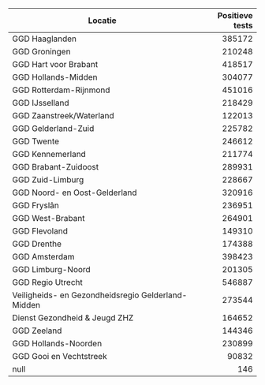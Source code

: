 | Locatie | Positieve tests |
|---------|----------------:|
| GGD Haaglanden                           | 385172 |
| GGD Groningen                            | 210248 |
| GGD Hart voor Brabant                    | 418517 |
| GGD Hollands-Midden                      | 304077 |
| GGD Rotterdam-Rijnmond                   | 451016 |
| GGD IJsselland                           | 218429 |
| GGD Zaanstreek/Waterland                 | 122013 |
| GGD Gelderland-Zuid                      | 225782 |
| GGD Twente                               | 246612 |
| GGD Kennemerland                         | 211774 |
| GGD Brabant-Zuidoost                     | 289931 |
| GGD Zuid-Limburg                         | 228667 |
| GGD Noord- en Oost-Gelderland            | 320916 |
| GGD Fryslân                              | 236951 |
| GGD West-Brabant                         | 264901 |
| GGD Flevoland                            | 149310 |
| GGD Drenthe                              | 174388 |
| GGD Amsterdam                            | 398423 |
| GGD Limburg-Noord                        | 201305 |
| GGD Regio Utrecht                        | 546887 |
| Veiligheids- en Gezondheidsregio Gelderland-Midden | 273544 |
| Dienst Gezondheid & Jeugd ZHZ            | 164652 |
| GGD Zeeland                              | 144346 |
| GGD Hollands-Noorden                     | 230899 |
| GGD Gooi en Vechtstreek                  | 90832 |
| null                                     |   146 |
